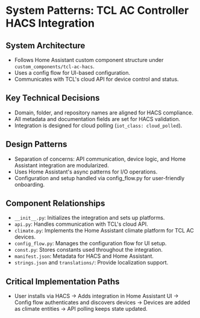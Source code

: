 # System Patterns: TCL AC Controller HACS Integration

## System Architecture
- Follows Home Assistant custom component structure under `custom_components/tcl-ac-hacs`.
- Uses a config flow for UI-based configuration.
- Communicates with TCL's cloud API for device control and status.

## Key Technical Decisions
- Domain, folder, and repository names are aligned for HACS compliance.
- All metadata and documentation fields are set for HACS validation.
- Integration is designed for cloud polling (`iot_class: cloud_polled`).

## Design Patterns
- Separation of concerns: API communication, device logic, and Home Assistant integration are modularized.
- Uses Home Assistant's async patterns for I/O operations.
- Configuration and setup handled via config_flow.py for user-friendly onboarding.

## Component Relationships
- `__init__.py`: Initializes the integration and sets up platforms.
- `api.py`: Handles communication with TCL's cloud API.
- `climate.py`: Implements the Home Assistant climate platform for TCL AC devices.
- `config_flow.py`: Manages the configuration flow for UI setup.
- `const.py`: Stores constants used throughout the integration.
- `manifest.json`: Metadata for HACS and Home Assistant.
- `strings.json` and `translations/`: Provide localization support.

## Critical Implementation Paths
- User installs via HACS → Adds integration in Home Assistant UI → Config flow authenticates and discovers devices → Devices are added as climate entities → API polling keeps state updated.
